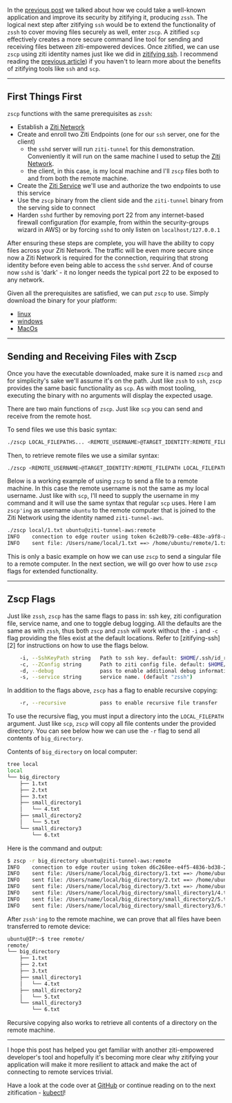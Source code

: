 In the [previous post][1] we talked about how we could take a well-known application and improve its security by zitifying it, producing `zssh`. The logical next step after zitifying `ssh` would be to extend the functionality of `zssh` to cover moving files securely as well, enter `zscp`. A zitified `scp` effectively creates a more secure command line tool for sending and receiving files between ziti-empowered devices. Once zitified, we can use `zscp` using ziti identity names just like we did in [zitifying ssh][1]. I recommend reading the [previous article][1]) if you haven't to learn more about the benefits of zitifying tools like `ssh` and `scp`.

* * *

## First Things First

`zscp` functions with the same prerequisites as `zssh`:

* Establish a [Ziti Network][2]
* Create and enroll two Ziti Endpoints (one for our `ssh` server, one for the client)
    * the `sshd` server will run `ziti-tunnel` for this demonstration. Conveniently it will run on the same machine I used to setup the [Ziti Network][3].
    * the client, in this case, is my local machine and I'll `zscp` files both to and from both the remote machine.
* Create the [Ziti Service][4] we'll use and authorize the two endpoints to use this service
* Use the `zscp` binary from the client side and the `ziti-tunnel` binary from the serving side to connect
* Harden `sshd` further by removing port 22 from any internet-based firewall configuration (for example, from within the security-groups wizard in AWS) or by forcing `sshd` to only listen on `localhost/127.0.0.1`

After ensuring these steps are complete, you will have the ability to copy files across your Ziti Network. The traffic will be even more secure since now a Ziti Network is required for the connection, requiring that strong identity before even being able to access the `sshd` server. And of course now `sshd` is 'dark' - it no longer needs the typical port 22 to be exposed to any network.

Given all the prerequisites are satisfied, we can put `zscp` to use. Simply download the binary for your platform:

* [linux][5]
* [windows][6]
* [MacOs][7]

<span></span>

* * *

## Sending and Receiving Files with Zscp

Once you have the executable downloaded, make sure it is named `zscp` and for simplicity's sake we'll assume it's on the path. Just like `zssh` to `ssh`, `zscp` provides the same basic functionality as `scp`. As with most tooling, executing the binary with no arguments will display the expected usage.

There are two main functions of `zscp`. Just like `scp` you can send and receive from the remote host.

To send files we use this basic syntax:

```bash
./zscp LOCAL_FILEPATHS... <REMOTE_USERNAME>@TARGET_IDENTITY:REMOTE_FILEPATH
```

Then, to retrieve remote files we use a similar syntax:

```bash
./zscp <REMOTE_USERNAME>@TARGET_IDENTITY:REMOTE_FILEPATH LOCAL_FILEPATH
```

Below is a working example of using `zscp` to send a file to a remote machine. In this case the remote username is not the same as my local username. Just like with `scp`, I'll need to supply the username in my command and it will use the same syntax that regular `scp` uses. Here I am `zscp'ing` as username `ubuntu` to the remote computer that is joined to the Ziti Network using the identity named `ziti-tunnel-aws`.

```bash
./zscp local/1.txt ubuntu@ziti-tunnel-aws:remote
INFO    connection to edge router using token 6c2e8b79-ce8e-483e-a9f8-a930530e706a
INFO    sent file: /Users/name/local/1.txt ==> /home/ubuntu/remote/1.txt
```

This is only a basic example on how we can use `zscp` to send a singular file to a remote computer. In the next section, we will go over how to use `zscp` flags for extended functionality.

* * *

## Zscp Flags

Just like `zssh`, `zscp` has the same flags to pass in: ssh key, ziti configuration file, service name, and one to toggle debug logging. All the defaults are the same as with `zssh`, thus both `zscp` and `zssh` will work without the `-i` and `-c` flag providing the files exist at the default locations. Refer to \[zitifying-ssh\]\[2\] for instructions on how to use the flags below.

```bash
    -i, --SshKeyPath string   Path to ssh key. default: $HOME/.ssh/id_rsa
    -c, --ZConfig string      Path to ziti config file. default: $HOME/.ziti/zssh.json
    -d, --debug               pass to enable additional debug information
    -s, --service string      service name. (default "zssh")
```

In addition to the flags above, `zscp` has a flag to enable recursive copying:

```bash
    -r, --recursive           pass to enable recursive file transfer
```

To use the recursive flag, you must input a directory into the `LOCAL_FILEPATH` argument. Just like `scp`, `zscp` will copy all file contents under the provided directory. You can see below how we can use the `-r` flag to send all contents of `big_directory`.

Contents of `big_directory` on local computer:

```bash
tree local
local
└── big_directory
    ├── 1.txt
    ├── 2.txt
    ├── 3.txt
    ├── small_directory1
    │   └── 4.txt
    ├── small_directory2
    │   └── 5.txt
    └── small_directory3
        └── 6.txt
```

Here is the command and output:

```bash
$ zscp -r big_directory ubuntu@ziti-tunnel-aws:remote
INFO    connection to edge router using token d6c268ee-e4f5-4836-bd38-2fc1558257aa
INFO    sent file: /Users/name/local/big_directory/1.txt ==> /home/ubuntu/remote/big_directory/1.txt
INFO    sent file: /Users/name/local/big_directory/2.txt ==> /home/ubuntu/remote/big_directory/2.txt
INFO    sent file: /Users/name/local/big_directory/3.txt ==> /home/ubuntu/remote/big_directory/3.txt
INFO    sent file: /Users/name/local/big_directory/small_directory1/4.txt ==> /home/ubuntu/remote/big_directory/small_directory1/4.txt
INFO    sent file: /Users/name/local/big_directory/small_directory2/5.txt ==> /home/ubuntu/remote/big_directory/small_directory2/5.txt
INFO    sent file: /Users/name/local/big_directory/small_directory3/6.txt ==> /home/ubuntu/remote/big_directory/small_directory3/6.txt
```

After `zssh'ing` to the remote machine, we can prove that all files have been transferred to remote device:

```bash
ubuntu@IP:~$ tree remote/
remote/
└── big_directory
    ├── 1.txt
    ├── 2.txt
    ├── 3.txt
    ├── small_directory1
    │   └── 4.txt
    ├── small_directory2
    │   └── 5.txt
    └── small_directory3
        └── 6.txt
```

Recursive copying also works to retrieve all contents of a directory on the remote machine.

* * *

I hope this post has helped you get familiar with another ziti-empowered developer's tool and hopefully it's becoming more clear why zitifying your application will make it more resilient to attack and make the act of connecting to remote services trivial.

Have a look at the code over at [GitHub][8] or continue reading on to the next zitification - [kubectl][9]!

[1]: /articles/zitification/zitifying-ssh/index.html

[2]: /ziti/quickstarts/network/hosted.html

[3]: /ziti/overview.html#overview-of-a-ziti-network

[4]: /ziti/services/overview.html

[5]: https://github.com/openziti-incubator/zssh/releases/latest/download/zscp-linux-amd64

[6]: https://github.com/openziti-incubator/zssh/releases/latest/download/zscp-windows-amd64.exe

[7]: https://github.com/openziti-incubator/zssh/releases/latest/download/zscp-macos-amd64

[8]: https://github.com/openziti-incubator/zssh/tree/main/zssh/zscp

[9]: /articles/zitification/kubernetes/index.html